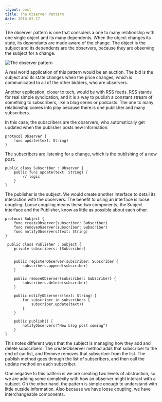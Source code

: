 ```yaml
---
layout: post
title: The Observer Pattern
date: 2016-05-17
---
```


The observer pattern is one that considers a one to many relationship with one single object and its many dependents. When the object changes its state, its dependants are made aware of the change. The object is the subject and its dependents are the observers, because they are observing the subject for a change. 

![The observer pattern](https://upload.wikimedia.org/wikipedia/commons/thumb/8/8d/Observer.svg/500px-Observer.svg.png)

A real world application of this pattern would be an auction. The bid is the subject and its state changes when the price changes, which is communicated to all of the other bidders, who are observers. 

Another application, closer to tech, would be with RSS feeds. RSS stands for real simple syndication, and it is a way to publish a constant stream of something to subscribers, like a blog series or podcasts. The one to many relationship comes into play because there is one publisher and many subscribers.

In this case, the subscribers are the observers, who automatically get updated when the publisher posts new information. 

```
protocol Observer {  
    func update(text: String)
}
```

The subscribers are listening for a change, which is the publishing of a new post. 

```
public class Subscriber : Observer {
    public func update(text: String) {
        // logic
    }
}
```

The publisher is the subject. We would create another interface to detail its interaction with the observers. The benefit to using an interface is loose coupling. Loose coupling means these two components, the Subject interface and the Publisher, know as little as possible about each other.


```
protocol Subject {  
    func createObserver(subscriber: Subscriber)
    func removeObserver(subscriber: Subscriber)
    func notifyObservers(text: String)
}
```

```
 public class Publisher : Subject {
    private subscribers: [Subscriber]


    public registerObserver(subscriber: Subscriber {
        subscribers.append(subscriber)
    }

    public removeObserver(subscriber: Subscriber) {
        subscribers.delete(subscriber)
    }

    public notifyObservers(text: String) {
        for subscriber in subscribers {
            subscriber.update(text))        
        }
    }

    public publish() {
        notifyObservers(“New blog post coming”)
    }
}
```

This notes different ways that the subject is managing how they add and delete subscribers. The createObserver method adds that subscriber to the end of our list, and Remove removes that subscriber from the list. The publish method goes through the list of subscribers, and then call the update method on each subscriber.

One negative to this pattern is we are creating two levels of abstraction, so we are adding some complexity with how an observer might interact with a subject. On the other hand, the pattern is simple enough to understand with little outside information. Also because we have loose coupling, we have interchangeable components. 